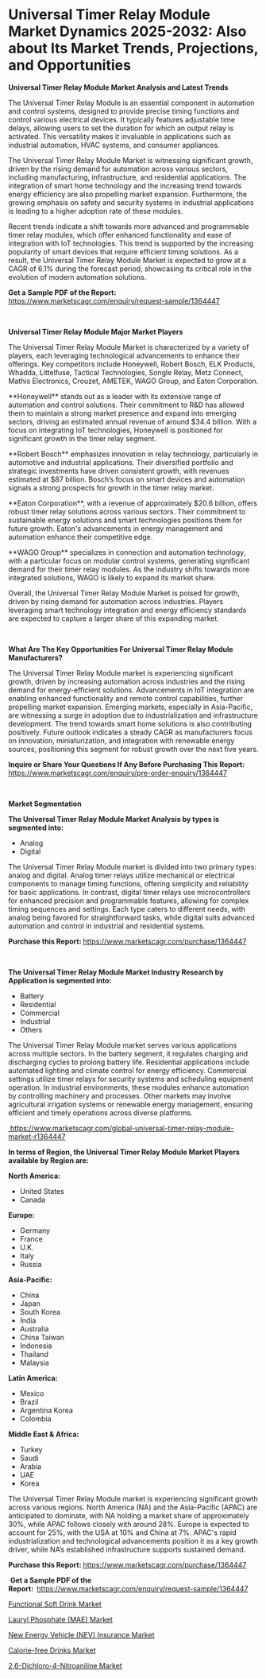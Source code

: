 <p><h1>Universal Timer Relay Module Market Dynamics 2025-2032: Also about Its Market Trends, Projections, and Opportunities</h1></p><p><strong>Universal Timer Relay Module Market Analysis and Latest Trends</strong></p>
<p><p>The Universal Timer Relay Module is an essential component in automation and control systems, designed to provide precise timing functions and control various electrical devices. It typically features adjustable time delays, allowing users to set the duration for which an output relay is activated. This versatility makes it invaluable in applications such as industrial automation, HVAC systems, and consumer appliances.</p><p>The Universal Timer Relay Module Market is witnessing significant growth, driven by the rising demand for automation across various sectors, including manufacturing, infrastructure, and residential applications. The integration of smart home technology and the increasing trend towards energy efficiency are also propelling market expansion. Furthermore, the growing emphasis on safety and security systems in industrial applications is leading to a higher adoption rate of these modules.</p><p>Recent trends indicate a shift towards more advanced and programmable timer relay modules, which offer enhanced functionality and ease of integration with IoT technologies. This trend is supported by the increasing popularity of smart devices that require efficient timing solutions. As a result, the Universal Timer Relay Module Market is expected to grow at a CAGR of 6.1% during the forecast period, showcasing its critical role in the evolution of modern automation solutions.</p></p>
<p><strong>Get a Sample PDF of the Report:&nbsp;</strong> <a href="https://www.marketscagr.com/enquiry/request-sample/1364447?utm_campaign=1097&utm_medium=2&utm_source=Github&utm_content=ia&utm_term=27032025&utm_id=universal-timer-relay-module">https://www.marketscagr.com/enquiry/request-sample/1364447</a></p>
<p>&nbsp;</p>
<p><strong>Universal Timer Relay Module Major Market Players</strong></p>
<p><p>The Universal Timer Relay Module Market is characterized by a variety of players, each leveraging technological advancements to enhance their offerings. Key competitors include Honeywell, Robert Bosch, ELK Products, Whadda, Littelfuse, Tactical Technologies, Songle Relay, Metz Connect, Mathis Electronics, Crouzet, AMETEK, WAGO Group, and Eaton Corporation.</p><p>**Honeywell** stands out as a leader with its extensive range of automation and control solutions. Their commitment to R&D has allowed them to maintain a strong market presence and expand into emerging sectors, driving an estimated annual revenue of around $34.4 billion. With a focus on integrating IoT technologies, Honeywell is positioned for significant growth in the timer relay segment.</p><p>**Robert Bosch** emphasizes innovation in relay technology, particularly in automotive and industrial applications. Their diversified portfolio and strategic investments have driven consistent growth, with revenues estimated at $87 billion. Bosch’s focus on smart devices and automation signals a strong prospects for growth in the timer relay market.</p><p>**Eaton Corporation**, with a revenue of approximately $20.6 billion, offers robust timer relay solutions across various sectors. Their commitment to sustainable energy solutions and smart technologies positions them for future growth. Eaton's advancements in energy management and automation enhance their competitive edge.</p><p>**WAGO Group** specializes in connection and automation technology, with a particular focus on modular control systems, generating significant demand for their timer relay modules. As the industry shifts towards more integrated solutions, WAGO is likely to expand its market share.</p><p>Overall, the Universal Timer Relay Module Market is poised for growth, driven by rising demand for automation across industries. Players leveraging smart technology integration and energy efficiency standards are expected to capture a larger share of this expanding market.</p></p>
<p>&nbsp;</p>
<p><strong>What Are The Key Opportunities For Universal Timer Relay Module Manufacturers?</strong></p>
<p><p>The Universal Timer Relay Module market is experiencing significant growth, driven by increasing automation across industries and the rising demand for energy-efficient solutions. Advancements in IoT integration are enabling enhanced functionality and remote control capabilities, further propelling market expansion. Emerging markets, especially in Asia-Pacific, are witnessing a surge in adoption due to industrialization and infrastructure development. The trend towards smart home solutions is also contributing positively. Future outlook indicates a steady CAGR as manufacturers focus on innovation, miniaturization, and integration with renewable energy sources, positioning this segment for robust growth over the next five years.</p></p>
<p><strong>Inquire or Share Your Questions If Any Before Purchasing This Report:</strong> <a href="https://www.marketscagr.com/enquiry/pre-order-enquiry/1364447?utm_campaign=1097&utm_medium=2&utm_source=Github&utm_content=ia&utm_term=27032025&utm_id=universal-timer-relay-module">https://www.marketscagr.com/enquiry/pre-order-enquiry/1364447</a></p>
<p>&nbsp;</p>
<p><strong>Market Segmentation</strong></p>
<p><strong>The Universal Timer Relay Module Market Analysis by types is segmented into:</strong></p>
<p><ul><li>Analog</li><li>Digital</li></ul></p>
<p><p>The Universal Timer Relay Module market is divided into two primary types: analog and digital. Analog timer relays utilize mechanical or electrical components to manage timing functions, offering simplicity and reliability for basic applications. In contrast, digital timer relays use microcontrollers for enhanced precision and programmable features, allowing for complex timing sequences and settings. Each type caters to different needs, with analog being favored for straightforward tasks, while digital suits advanced automation and control in industrial and residential systems.</p></p>
<p><strong>Purchase this Report:&nbsp;</strong><a href="https://www.marketscagr.com/purchase/1364447?utm_campaign=1097&utm_medium=2&utm_source=Github&utm_content=ia&utm_term=27032025&utm_id=universal-timer-relay-module">https://www.marketscagr.com/purchase/1364447</a></p>
<p>&nbsp;</p>
<p><strong>The Universal Timer Relay Module Market Industry Research by Application is segmented into:</strong></p>
<p><ul><li>Battery</li><li>Residential</li><li>Commercial</li><li>Industrial</li><li>Others</li></ul></p>
<p><p>The Universal Timer Relay Module market serves various applications across multiple sectors. In the battery segment, it regulates charging and discharging cycles to prolong battery life. Residential applications include automated lighting and climate control for energy efficiency. Commercial settings utilize timer relays for security systems and scheduling equipment operation. In industrial environments, these modules enhance automation by controlling machinery and processes. Other markets may involve agricultural irrigation systems or renewable energy management, ensuring efficient and timely operations across diverse platforms.</p></p>
<p><a href="https://www.marketscagr.com/global-universal-timer-relay-module-market-r1364447?utm_campaign=1097&utm_medium=2&utm_source=Github&utm_content=ia&utm_term=27032025&utm_id=universal-timer-relay-module">&nbsp;https://www.marketscagr.com/global-universal-timer-relay-module-market-r1364447</a></p>
<p><strong>In terms of Region, the Universal Timer Relay Module Market Players available by Region are:</strong></p>
<p>
    <p> <strong> North America: </strong>
        <ul>
            <li>United States</li>
            <li>Canada</li>
        </ul>
        </p> 
    <p> <strong> Europe: </strong>
        <ul>
            <li>Germany</li>
            <li>France</li>
            <li>U.K.</li>
            <li>Italy</li>
            <li>Russia</li>
        </ul>
        </p> 
    <p> <strong> Asia-Pacific: </strong>
        <ul>
            <li>China</li>
            <li>Japan</li>
            <li>South Korea</li>
            <li>India</li>
            <li>Australia</li>
            <li>China Taiwan</li>
            <li>Indonesia</li>
            <li>Thailand</li>
            <li>Malaysia</li>
        </ul>
        </p> 
    <p> <strong> Latin America: </strong>
        <ul>
            <li>Mexico</li>
            <li>Brazil</li>
            <li>Argentina Korea</li>
            <li>Colombia</li>
        </ul>
        </p> 
    <p> <strong> Middle East & Africa: </strong>
        <ul>
            <li>Turkey</li>
            <li>Saudi</li>
            <li>Arabia</li>
            <li>UAE</li>
            <li>Korea</li>
        </ul>
    </p>
    </p>
<p><p>The Universal Timer Relay Module market is experiencing significant growth across various regions. North America (NA) and the Asia-Pacific (APAC) are anticipated to dominate, with NA holding a market share of approximately 30%, while APAC follows closely with around 28%. Europe is expected to account for 25%, with the USA at 10% and China at 7%. APAC's rapid industrialization and technological advancements position it as a key growth driver, while NA’s established infrastructure supports sustained demand.</p></p>
<p><strong>Purchase this Report: </strong><a href="https://www.marketscagr.com/purchase/1364447?utm_campaign=1097&utm_medium=2&utm_source=Github&utm_content=ia&utm_term=27032025&utm_id=universal-timer-relay-module">https://www.marketscagr.com/purchase/1364447</a></p>
<p>&nbsp;<strong>Get a Sample PDF of the Report:&nbsp;&nbsp;</strong><a href="https://www.marketscagr.com/enquiry/request-sample/1364447?utm_campaign=1097&utm_medium=2&utm_source=Github&utm_content=ia&utm_term=27032025&utm_id=universal-timer-relay-module">https://www.marketscagr.com/enquiry/request-sample/1364447</a></p>
<p><strong></strong></p>
<p><p><a href="https://github.com/tigoryemm/Market-Research-Report-List-1/blob/main/functional-soft-drink-market.md?utm_campaign=1097&utm_medium=2&utm_source=Github&utm_content=ia&utm_term=27032025&utm_id=universal-timer-relay-module">Functional Soft Drink Market</a></p><p><a href="https://github.com/negrocybul4w/Market-Research-Report-List-1/blob/main/lauryl-phosphate-mae-market.md?utm_campaign=1097&utm_medium=2&utm_source=Github&utm_content=ia&utm_term=27032025&utm_id=universal-timer-relay-module">Lauryl Phosphate (MAE) Market</a></p><p><a href="https://github.com/lonanweaseh4/Market-Research-Report-List-1/blob/main/new-energy-vehicle-nev-insurance-market.md?utm_campaign=1097&utm_medium=2&utm_source=Github&utm_content=ia&utm_term=27032025&utm_id=universal-timer-relay-module">New Energy Vehicle (NEV) Insurance Market</a></p><p><a href="https://github.com/biandnikelrs/Market-Research-Report-List-1/blob/main/calorie-free-drinks-market.md?utm_campaign=1097&utm_medium=2&utm_source=Github&utm_content=ia&utm_term=27032025&utm_id=universal-timer-relay-module">Calorie-free Drinks Market</a></p><p><a href="https://github.com/djoeamakeh/Market-Research-Report-List-1/blob/main/26-dichloro-4-nitroaniline-market.md?utm_campaign=1097&utm_medium=2&utm_source=Github&utm_content=ia&utm_term=27032025&utm_id=universal-timer-relay-module">2,6-Dichloro-4-Nitroaniline Market</a></p></p>